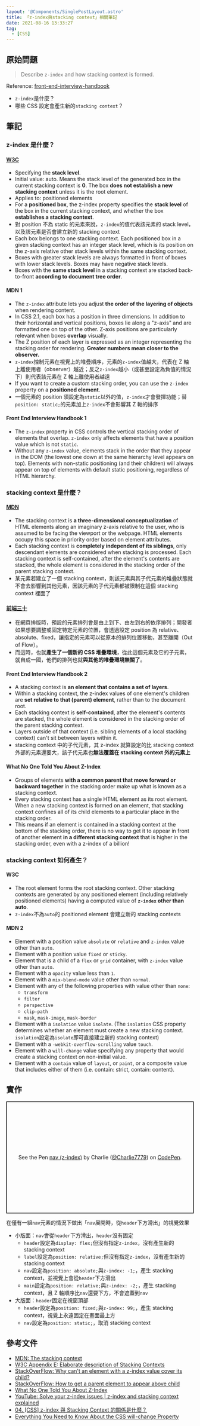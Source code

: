 ```yaml
---
layout: '@Components/SinglePostLayout.astro'
title: 「z-index與stacking context」相關筆記
date: 2021-08-16 13:33:27
tag:
  - [CSS]
---
```


## 原始問題

> Describe `z-index` and how stacking context is formed.

Reference: [front-end-interview-handbook](https://github.com/yangshun/front-end-interview-handbook/blob/master/contents/en/css-questions.md#describe-z-index-and-how-stacking-context-is-formed)

- `z-index`是什麼？
- 哪些 CSS 設定會產生新的`stacking context`？

## 筆記

### z-index 是什麼？

#### [W3C](https://drafts.csswg.org/css2/#z-index)

- Specifying the **stack level**.
- Initial value: auto. Means the stack level of the generated box in the current stacking context is **0**. The box **does not establish a new stacking context** unless it is the root element.
- Applies to: positioned elements
- For a **positioned box**, the z-index property specifies the **stack level** of the box in the current stacking context, and whether the box **establishes a stacking context**.
- 對 position 不為 static 的元素來說，`z-index`的值代表該元素的 stack level，以及該元素是否會建立新的 stacking context
- Each box belongs to one stacking context. Each positioned box in a given stacking context has an integer stack level, which is its position on the z-axis relative other stack levels within the same stacking context.
- Boxes with greater stack levels are always formatted in front of boxes with lower stack levels. Boxes may have negative stack levels.
- Boxes with the **same stack level** in a stacking context are stacked back-to-front **according to document tree order**.

#### MDN 1

- The `z-index` attribute lets you adjust **the order of the layering of objects** when rendering content.
- In CSS 2.1, each box has a position in three dimensions. In addition to their horizontal and vertical positions, boxes lie along a "z-axis" and are formatted one on top of the other. Z-axis positions are particularly relevant when boxes **overlap** visually.
- The Z position of each layer is expressed as an integer representing the stacking order for rendering. **Greater numbers mean closer to the observer.**
- `z-index`控制元素在視覺上的堆疊順序，元素的`z-index`值越大，代表在 Z 軸上離使用者（observer）越近；反之`z-index`越小（或甚至設定為負值的情況下）則代表該元素在 Z 軸上離使用者越遠
- If you want to create a custom stacking order, you can use the `z-index` property on a **positioned element**.
- 一個元素的 position 須設定為`static`以外的值，`z-index`才會發揮功能；替`position: static;`的元素加上`z-index`不會影響其 Z 軸的排序

#### Front End Interview Handbook 1

- The `z-index` property in CSS controls the vertical stacking order of elements that overlap. `z-index` only affects elements that have a position value which is not `static`.
- Without any `z-index` value, elements stack in the order that they appear in the DOM (the lowest one down at the same hierarchy level appears on top). Elements with non-static positioning (and their children) will always appear on top of elements with default static positioning, regardless of HTML hierarchy.

### stacking context 是什麼？

#### [MDN](https://developer.mozilla.org/en-US/docs/Web/CSS/CSS_Positioning/Understanding_z_index/The_stacking_context)

- The stacking context is **a three-dimensional conceptualization** of HTML elements along an imaginary z-axis relative to the user, who is assumed to be facing the viewport or the webpage. HTML elements occupy this space in priority order based on element attributes.
- Each stacking context is **completely independent of its siblings**, only descendant elements are considered when stacking is processed. Each stacking context is self-contained, after the element's contents are stacked, the whole element is considered in the stacking order of the parent stacking context.
- 某元素若建立了一個 stacking context，則該元素與其子代元素的堆疊狀態就不會去影響到其他元素，因該元素的子代元素都被限制在這個 stacking context 裡面了

#### [前端三十](https://ithelp.ithome.com.tw/articles/10217945)

- 在網頁排版時，預設的元素排列會是由上到下、由左到右的依序排列；開發者如果想要調整或固定特定元素的位置，會透過設定 position 為 relative、absolute、fixed，讓指定的元素可以從原本的排列位置移動，甚至離開（Out of Flow）。
- 而這時，也就**產生了一個新的 CSS 堆疊環境**，從此這個元素及它的子元素，就自成一國，他們的排列也就**與其他的堆疊環境無關了**。

#### Front End Interview Handbook 2

- A stacking context is **an element that contains a set of layers**.
- Within a stacking context, the z-index values of one element's children are **set relative to that (parent) element**, rather than to the document root.
- Each stacking context is **self-contained**, after the element's contents are stacked, the whole element is considered in the stacking order of the parent stacking context.
- Layers outside of that context (i.e. sibling elements of a local stacking context) can't sit between layers within it.
- stacking context 中的子代元素，其 z-index 就算設定的比 stacking context 外部的元素還要大，該子代元素也**無法覆蓋在 stacking context 外的元素上**

#### What No One Told You About Z-Index

- Groups of elements **with a common parent that move forward or backward together** in the stacking order make up what is known as a stacking context.
- Every stacking context has a single HTML element as its root element. When a new stacking context is formed on an element, that stacking context confines all of its child elements to a particular place in the stacking order.
- This means if an element is contained in a stacking context at the bottom of the stacking order, there is no way to get it to appear in front of another element **in a different stacking context** that is higher in the stacking order, even with a z-index of a billion!

### stacking context 如何產生？

#### W3C

- The root element forms the root stacking context. Other stacking contexts are generated by any positioned element (including relatively positioned elements) having a computed value of **`z-index` other than auto**.
- `z-index`不為`auto`的 positioned element 會建立新的 stacking contexts

#### MDN 2

- Element with a position value `absolute` or `relative` and `z-index` value other than `auto`.
- Element with a position value `fixed` or `sticky`.
- Element that is a child of a `flex` or `grid` container, with `z-index` value other than `auto`.
- Element with a `opacity` value less than `1`.
- Element with a `mix-blend-mode` value other than `normal`.
- Element with any of the following properties with value other than `none`:
  - `transform`
  - `filter`
  - `perspective`
  - `clip-path`
  - `mask`, `mask-image`, `mask-border`
- Element with a `isolation` value `isolate`. (The `isolation` CSS property determines whether an element must create a new stacking context. `isolation`設定為`isolate`即可直接建立新的 stacking context)
- Element with a `-webkit-overflow-scrolling` value `touch`.
- Element with a `will-change` value specifying any property that would create a stacking context on non-initial value.
- Element with a `contain` value of `layout`, or `paint`, or a composite value that includes either of them (i.e. contain: strict, contain: content).

## 實作

<p class="codepen" data-height="300" data-default-tab="css,result" data-slug-hash="qBmwLLY" data-user="Charlie7779" style="height: 300px; box-sizing: border-box; display: flex; align-items: center; justify-content: center; border: 2px solid; margin: 1em 0; padding: 1em;">
  <span>See the Pen <a href="https://codepen.io/Charlie7779/pen/qBmwLLY">
  nav (z-index)</a> by Charlie (<a href="https://codepen.io/Charlie7779">@Charlie7779</a>)
  on <a href="https://codepen.io">CodePen</a>.</span>
</p>
<script async src="https://cpwebassets.codepen.io/assets/embed/ei.js"></script>

在僅有一組`nav`元素的情況下做出「`nav`展開時，從`header`下方滑出」的視覺效果

- 小版面：`nav`會從`header`下方滑出，`header`沒有固定
  - `header`設定為`display: flex;`但沒有指定`z-index`，沒有產生新的 stacking context
  - `label`設定為`position: relative;`但沒有指定`z-index`，沒有產生新的 stacking context
  - `nav`設定為`position: absolute;`與`z-index: -1;`，產生 stacking context，並視覺上會從`header`下方滑出
  - `main`設定為`position: relative;`與`z-index: -2;`，產生 stacking context，且 Z 軸順序比`nav`還要下方，不會遮蓋到`nav`
- 大版面：`header`固定在視窗頂部
  - `header`設定為`position: fixed;`與`z-index: 99;`，產生 stacking context，視覺上永遠固定在畫面最上方
  - `nav`設定為`position: static;`，取消 stacking context

## 參考文件

- [MDN: The stacking context](https://developer.mozilla.org/en-US/docs/Web/CSS/CSS_Positioning/Understanding_z_index/The_stacking_context)
- [W3C Appendix E: Elaborate description of Stacking Contexts](https://drafts.csswg.org/css2/#elaborate-stacking-contexts)
- [StackOverFlow: Why can't an element with a z-index value cover its child?](https://stackoverflow.com/questions/54897916/why-cant-an-element-with-a-z-index-value-cover-its-child)
- [StackOverFlow: How to get a parent element to appear above child](https://stackoverflow.com/questions/1806421/how-to-get-a-parent-element-to-appear-above-child)
- [What No One Told You About Z-Index](https://philipwalton.com/articles/what-no-one-told-you-about-z-index/)
- [YouTube: Solve your z-index issues | z-index and stacking context explained](https://youtu.be/uS8l4YRXbaw)
- [04. [CSS] z-index 與 Stacking Context 的關係是什麼？](https://ithelp.ithome.com.tw/articles/10217945)
- [Everything You Need to Know About the CSS will-change Property](https://dev.opera.com/articles/css-will-change-property/)
